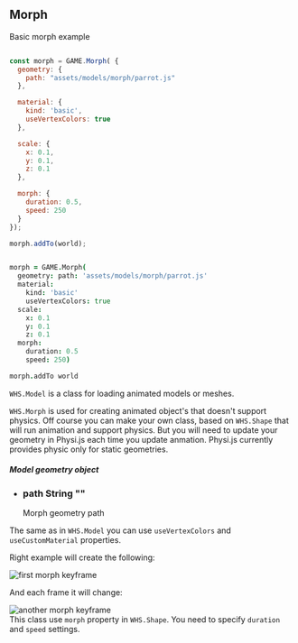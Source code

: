 <h2 class="ws" id="morph">Morph</h2>

<div class="blockTitle h3">Basic morph example</div>

```javascript

const morph = GAME.Morph( {
  geometry: {
    path: "assets/models/morph/parrot.js"
  },

  material: {
    kind: 'basic',
    useVertexColors: true
  },

  scale: {
    x: 0.1,
    y: 0.1,
    z: 0.1
  },

  morph: {
    duration: 0.5,
    speed: 250
  }
});

morph.addTo(world);

```

```coffeescript

morph = GAME.Morph(
  geometry: path: 'assets/models/morph/parrot.js'
  material:
    kind: 'basic'
    useVertexColors: true
  scale:
    x: 0.1
    y: 0.1
    z: 0.1
  morph:
    duration: 0.5
    speed: 250)

morph.addTo world

```


`WHS.Model` is a class for loading animated models or meshes.

`WHS.Morph` is used for creating animated object's that doesn't support physics. Off course you can make your own class, based on `WHS.Shape` that will run animation and support physics. But you will need to update your geometry in Physi.js each time you update anmation. Physi.js currently provides physic only for static geometries. 

<div class="params" id="morph-geometry">
  <h5>Model geometry object <a href="#morph-geometry" class="anchor"></a></h5>
  <ul>
    <li id="morph-geometry-path">
      <h3><a href="#morph-geometry-path" class="anchor"></a> path
        <span class="type">String</span>
        <span class="default">""</span>
      </h3>
      <p>Morph geometry path</p>
    </li>
  </ul>
</div>

The same as in `WHS.Model` you can use `useVertexColors` and `useCustomMaterial` properties.

Right example will create the following:

<img src="images/shapes/morph.png" alt="first morph keyframe">

And each frame it will change:

<img src="images/shapes/morph2.png" alt="another morph keyframe">

<aside class="notice">
	This class use <code>morph</code> property in <code>WHS.Shape</code>. You need to specify <code>duration</code> and <code>speed</code> settings.
</aside>